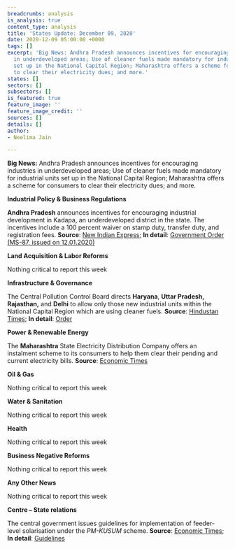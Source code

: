 ```yaml
---
breadcrumbs: analysis
is_analysis: true
content_type: analysis
title: 'States Update: December 09, 2020'
date: 2020-12-09 05:00:00 +0000
tags: []
excerpt: 'Big News: Andhra Pradesh announces incentives for encouraging industries
  in underdeveloped areas; Use of cleaner fuels made mandatory for industrial units
  set up in the National Capital Region; Maharashtra offers a scheme for consumers
  to clear their electricity dues; and more.'
states: []
sectors: []
subsectors: []
is_featured: true
feature_image: ''
feature_image_credit: ''
sources: []
details: []
author:
- Neelima Jain

---
```

**Big News:** Andhra Pradesh announces incentives for encouraging industries in underdeveloped areas; Use of cleaner fuels made mandatory for industrial units set up in the National Capital Region; Maharashtra offers a scheme for consumers to clear their electricity dues; and more.

**Industrial Policy & Business Regulations**

**Andhra Pradesh** announces incentives for encouraging industrial development in Kadapa, an underdeveloped district in the state. The incentives include a 100 percent waiver on stamp duty, transfer duty, and registration fees. **Source**: [New Indian Express](https://www.newindianexpress.com/states/andhra-pradesh/2020/dec/02/andhra-pradesh-government-announces-incentives-package-for-firms-in-kopparthy-industrial-hub-2230817.html); **In detail**: [Government Order](https://goir.ap.gov.in/) [(MS-87, issued on 12.01.2020)](https://goir.ap.gov.in/)

**Land Acquisition & Labor Reforms**

Nothing critical to report this week

**Infrastructure & Governance**

The Central Pollution Control Board directs **Haryana**, **Uttar Pradesh, Rajasthan,** and **Delhi** to allow only those new industrial units within the National Capital Region which are using cleaner fuels. **Source**: [Hindustan Times](https://www.hindustantimes.com/cities/use-of-cleaner-fuels-mandatory-for-new-industrial-units-in-haryana-s-ncr-districts/story-mbbgV9tqjUZ7gAILayr6pJ.html); **In detail**: [Order](https://cpcb.nic.in/openpdffile-direction.php?id=UHVibGljYXRpb25GaWxlLzM5MzRfMTYwNjkwMzEzMl9tZWRpYXBob3RvMzE5MzgucGRm)

**Power & Renewable Energy**

The **Maharashtra** State Electricity Distribution Company offers an instalment scheme to its consumers to help them clear their pending and current electricity bills. **Source**: [Economic Times](https://energy.economictimes.indiatimes.com/news/power/msedcl-floats-instalment-scheme-for-consumers-to-clear-power-dues/79566054)

**Oil & Gas**

Nothing critical to report this week

**Water & Sanitation**

Nothing critical to report this week

**Health**

Nothing critical to report this week

**Business Negative Reforms**

Nothing critical to report this week

**Any Other News**

Nothing critical to report this week

**Centre – State relations**

The central government issues guidelines for implementation of feeder-level solarisation under the _PM-KUSUM_ scheme. **Source**: [Economic Times](https://energy.economictimes.indiatimes.com/news/renewable/govt-issues-guidelines-for-implementing-feeder-level-solarisation-under-pm-kusum-scheme/79576236); **In detail**: [Guidelines](https://mnre.gov.in/img/documents/uploads/file_f-1607073371212.pdf)